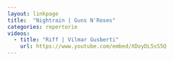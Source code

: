 ```yaml
---
layout: linkpage
title:  "Nightrain | Guns N'Roses"
categories: repertorie
videos:
  - title: "Riff | Vilmar Gusberti"
    url: https://www.youtube.com/embed/XDoyDL5sS5Q
---
```

